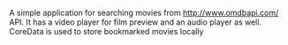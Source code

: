 A simple application for searching movies from http://www.omdbapi.com/ API.
It has a video player for film preview and an audio player as well.
CoreData is used to store bookmarked movies locally
